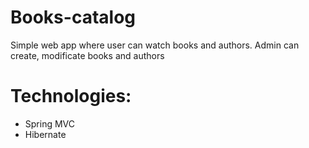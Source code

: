 # Books-catalog
Simple web app where user can watch books and authors. 
Admin can create, modificate books and authors
# Technologies:
 - Spring MVC
 - Hibernate
